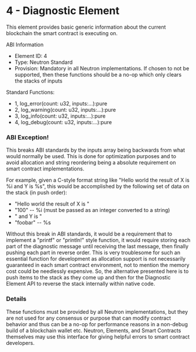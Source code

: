 # 4 - Diagnostic Element

This element provides basic generic information about the current blockchain the smart contract is executing on.

ABI Information

* Element ID: 4 
* Type: Neutron Standard 
* Provision: Mandatory in all Neutron implementations. If chosen to not be supported, then these functions should be a no-op which only clears the stacks of inputs

Standard Functions:

* 1, log\_error\(count: u32, inputs:...\):pure
* 2, log\_warning\(count: u32, inputs:...\):pure
* 3, log\_info\(count: u32, inputs:...\):pure
* 4, log\_debug\(count: u32, inputs:...\):pure

### ABI Exception!

This breaks ABI standards by the inputs array being backwards from what would normally be used. This is done for optimization purposes and to avoid allocation and string reordering being a absolute requirement on smart contract implementations.

For example, given a C-style format string like "Hello world the result of X is %i and Y is %s", this would be accomplished by the following set of data on the stack \(in push order\):

* "Hello world the result of X is "
* "100" -- %i \(must be passed as an integer converted to a string\)
* " and Y is "
* "foobar" -- %s

Without this break in ABI standards, it would be a requirement that to implement a "printf" or "println!" style function, it would require storing each part of the diagnostic message until receiving the last message, then finally pushing each part in reverse order. This is very troublesome for such an essential function for development as allocation support is not necessarily guaranteed in each smart contract environment, not to mention the memory cost could be needlessly expensive. So, the alternative presented here is to push items to the stack as they come up and then for the Diagnostic Element API to reverse the stack internally within native code.

### Details

These functions must be provided by all Neutron implementations, but they are not used for any consensus or purpose that can modify contract behavior and thus can be a no-op for performance reasons in a non-debug build of a blockchain wallet etc. Neutron, Elements, and Smart Contracts themselves may use this interface for giving helpful errors to smart contract developers. 


